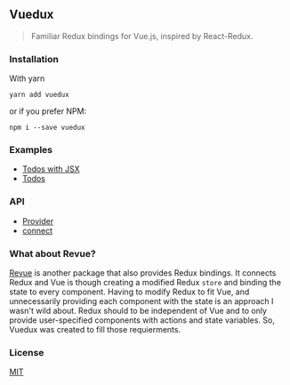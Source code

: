 ## Vuedux
> Familiar Redux bindings for Vue.js, inspired by React-Redux.

### Installation
With yarn
```
yarn add vuedux
```
or if you prefer NPM:
```
npm i --save vuedux
```

### Examples
* [Todos with JSX](examples/todos-jsx)
* [Todos](examples/todos)

### API
* [Provider](docs/api.md#provider)
* [connect](docs/api.md#connect)

### What about Revue?
[Revue](https://github.com/revue/revue) is another package that also provides Redux bindings. It connects Redux and Vue is though creating a modified Redux `store` and binding the state to every component. Having to modify Redux to fit Vue, and unnecessarily providing each component with the state is an approach I wasn't wild about. Redux should to be independent of Vue and to only provide user-specified components with actions and state variables. So, Vuedux was created to fill those requierments.

### License
[MIT](https://opensource.org/licenses/MIT)

